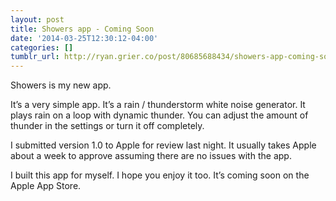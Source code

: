 ```yaml
---
layout: post
title: Showers app - Coming Soon
date: '2014-03-25T12:30:12-04:00'
categories: []
tumblr_url: http://ryan.grier.co/post/80685688434/showers-app-coming-soon
---
```

Showers is my new app.

It’s a very simple app. It’s a rain / thunderstorm white noise generator. It plays rain on a loop with dynamic thunder. You can adjust the amount of thunder in the settings or turn it off completely.

I submitted version 1.0 to Apple for review last night. It usually takes Apple about a week to approve assuming there are no issues with the app.

I built this app for myself. I hope you enjoy it too. It’s coming soon on the Apple App Store.

